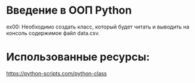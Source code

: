 # Введение в ООП Python

ex00: Необходимо создать класс, который будет читать и выводить на консоль содержимое файл data.csv.

# Использованные ресурсы:
https://python-scripts.com/python-class
